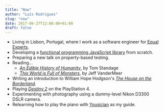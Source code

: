 ```yaml
---
title: "Now"
author: "Luís Rodrigues"
slug: "now"
date: 2017-06-27T12:00:00+01:00
draft: false
---
```


* Living in Lisbon, Portugal, where I work as a software engineer for [Equal Experts](https://www.equalexperts.com).
* Developing a [functional programming JavaScript library](https://github.com/goblindegook/funny) from scratch.
* Preparing a new talk on property-based testing.
* Reading...
  * [_An Edible History of Humanity_](http://amzn.to/2iZAte6), by Tom Standage
  * [_This World is Full of Monsters_](http://amzn.to/2ksb24X), by Jeff VanderMeer
* Writing an introduction to William Hope Hodgson's [_The House on the Borderland_](https://en.wikipedia.org/wiki/The_House_on_the_Borderland).
* Playing [_Destiny 2_](https://www.destinythegame.com) on the PlayStation 4.
* Experimenting with photography using a dummy-level Nikon D3300 DSLR camera.
* Relearning how to play the piano with [Yousician](https://yousician.com) as my guide.
